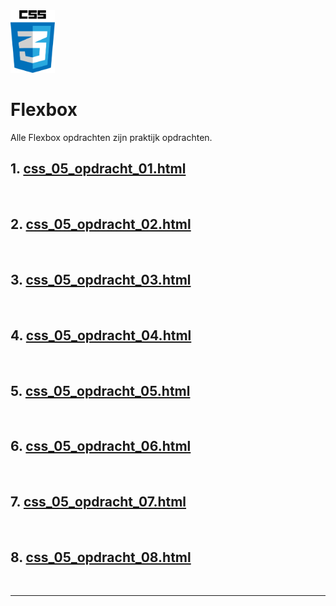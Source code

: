 <img src="../images/css_logo.png" alt="CSS logo" height="100" >

<br>

# Flexbox

Alle Flexbox opdrachten zijn praktijk opdrachten.
<br>

## 1. [css_05_opdracht_01.html](css_05_opdracht_01.html)
<br>

## 2. [css_05_opdracht_02.html](css_05_opdracht_02.html)
<br>

## 3. [css_05_opdracht_03.html](css_05_opdracht_03.html)
<br>

## 4. [css_05_opdracht_04.html](css_05_opdracht_04.html)
<br>

## 5. [css_05_opdracht_05.html](css_05_opdracht_05.html)
<br>

## 6. [css_05_opdracht_06.html](css_05_opdracht_06.html)
<br>

## 7. [css_05_opdracht_07.html](css_05_opdracht_07.html)
<br>

## 8. [css_05_opdracht_08.html](css_05_opdracht_08.html)
<br><hr>